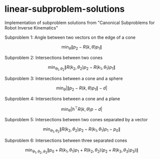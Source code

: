 # linear-subproblem-solutions
Implementation of subproblem solutions from "Canonical Subproblems for Robot Inverse Kinematics"

Subproblem 1: Angle between two vectors on the edge of a cone

$$\min_\theta \lVert p_2- R(k,\theta)p_1\rVert$$

Subproblem 2: Intersections between two cones

$$\min_{\theta_1, \theta_2} \lVert R(k_2,\theta_2)p_2 - R(k_1,\theta_1)p_1 \rVert$$

Subproblem 3: Intersections between a cone and a sphere

$$\min_\theta \lvert \lVert p_2-R(k,\theta)p_1\rVert-d\rvert$$

Subproblem 4: Intersections between a cone and a plane

$$\min_\theta \lvert h^\top R(k,\theta)p -d \rvert$$

Subproblem 5: Intersections between two cones separated by a vector

$$\min_{\theta_1, \theta_2}\lVert R(k_2,\theta_2)p_2 - R(k_1,\theta_1)p_1-p_0\rVert$$

Subproblem 6: Intersections between three separated cones

$$\min_{\theta_1, \theta_2, \theta_3}\lVert p_0 + R(k_1,\theta_1)p_1+
 R(k_2,\theta_2)(p_2+ R(k_3,\theta_3)p_3) \rVert$$
